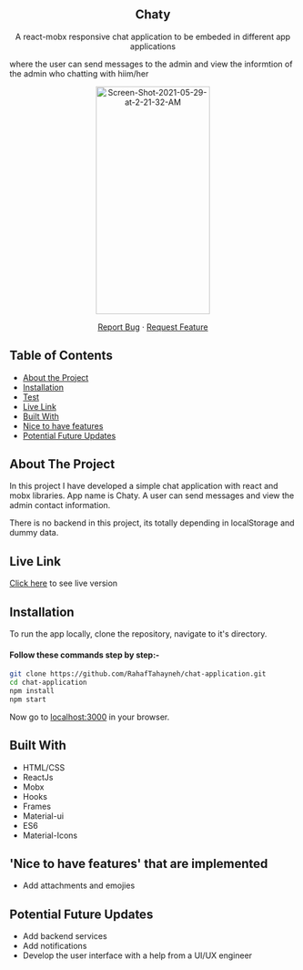 
<!-- PROJECT LOGO -->

<br />
<p align="center">

  <h2 align="center">Chaty</h2>
  <p align="center">A react-mobx responsive chat application to be embeded in different app applications </p>
  <p> where the user can send messages to the admin and view the informtion of the admin who chatting with hiim/her</p>
  <a href="https://github.com/RahafTahayneh/chat-application">
    <p align="center"> <a href="https://ibb.co/5hFrKnp"><img src="https://i.ibb.co/Xx87Y30/Screen-Shot-2021-05-29-at-2-21-32-AM.png" alt="Screen-Shot-2021-05-29-at-2-21-32-AM" height="400" width="200" border="0"></a> </p>
  </a>
  <p align="center">
    <a href="https://github.com/RahafTahayneh/chat-application/issues">Report Bug</a>
    · 
    <a href="https://github.com/RahafTahayneh/chat-application/issues">Request Feature</a>
  </p>
</p>

<!-- TABLE OF CONTENTS -->
## Table of Contents

* [About the Project](#about-the-project)
* [Installation](#installation)
* [Test](#test)
* [Live Link](#Live-Link)
* [Built With](#built-with)
* [Nice to have features](#nice-to-have-features)
* [Potential Future Updates](#potential-future-updates)


<!-- ABOUT THE PROJECT -->
## About The Project

In this project I have developed a simple chat application with react and mobx libraries. App name is Chaty. A user can send messages and view the admin contact information.

There is no backend in this project, its totally depending in localStorage and dummy data.
<!-- Live Link  -->

## Live Link

[Click here](https://vimeo.com/556445989) to see live version

<!-- INSTALLATION -->

## Installation

To run the app locally, clone the repository, navigate to it's directory.

#### Follow these commands step by step:-

```bash
git clone https://github.com/RahafTahayneh/chat-application.git
cd chat-application
npm install
npm start
```

Now go to [localhost:3000](http://localhost:3000) in your browser.

<!-- BUILD WITH -->

## Built With

- HTML/CSS
- ReactJs
- Mobx
- Hooks
- Frames
- Material-ui
- ES6
- Material-Icons


<!-- Nice to have features -->

## 'Nice to have features' that are implemented
- Add attachments and emojies

<!-- potential future updates -->

## Potential Future Updates

- Add backend services
- Add notifications
- Develop the user interface with a help from a UI/UX engineer
